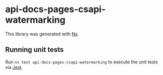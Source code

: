 # api-docs-pages-csapi-watermarking

This library was generated with [Nx](https://nx.dev).

## Running unit tests

Run `nx test api-docs-pages-csapi-watermarking` to execute the unit tests via [Jest](https://jestjs.io).
